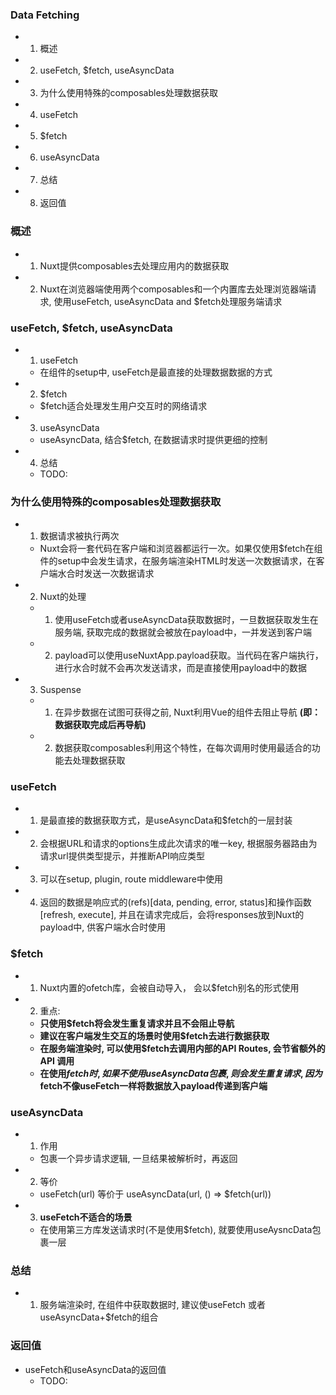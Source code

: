 ### Data Fetching
- 1. 概述
- 2. useFetch, $fetch, useAsyncData
- 3. 为什么使用特殊的composables处理数据获取
- 4. useFetch
- 5. $fetch
- 6. useAsyncData
- 7. 总结
- 8. 返回值

### 概述
- 1. Nuxt提供composables去处理应用内的数据获取
- 2. Nuxt在浏览器端使用两个composables和一个内置库去处理浏览器端请求, 使用useFetch, useAsyncData and $fetch处理服务端请求

### useFetch, $fetch, useAsyncData
- 1. useFetch
    - 在组件的setup中, useFetch是最直接的处理数据数据的方式
- 2. $fetch
    - $fetch适合处理发生用户交互时的网络请求
- 3. useAsyncData
    - useAsyncData, 结合$fetch, 在数据请求时提供更细的控制
- 4. 总结
    - TODO:

### 为什么使用特殊的composables处理数据获取
- 1. 数据请求被执行两次
    - Nuxt会将一套代码在客户端和浏览器都运行一次。如果仅使用$fetch在组件的setup中会发生请求，在服务端渲染HTML时发送一次数据请求，在客户端水合时发送一次数据请求
- 2. Nuxt的处理
    - 1. 使用useFetch或者useAsyncData获取数据时，一旦数据获取发生在服务端, 获取完成的数据就会被放在payload中，一并发送到客户端
    - 2. payload可以使用useNuxtApp.payload获取。当代码在客户端执行，进行水合时就不会再次发送请求，而是直接使用payload中的数据
- 3. Suspense
    - 1. 在异步数据在试图可获得之前, Nuxt利用Vue的<Suspense>组件去阻止导航 **(即：数据获取完成后再导航)**
    - 2. 数据获取composables利用这个特性，在每次调用时使用最适合的功能去处理数据获取

### useFetch
- 1. 是最直接的数据获取方式，是useAsyncData和$fetch的一层封装
- 2. 会根据URL和请求的options生成此次请求的唯一key, 根据服务器路由为请求url提供类型提示，并推断API响应类型
- 3. 可以在setup, plugin, route middleware中使用
- 4. 返回的数据是响应式的(refs)[data, pending, error, status]和操作函数[refresh, execute], 并且在请求完成后，会将responses放到Nuxt的payload中, 供客户端水合时使用

### $fetch
- 1. Nuxt内置的ofetch库，会被自动导入， 会以$fetch别名的形式使用
- 2. 重点:
    - **只使用$fetch将会发生重复请求并且不会阻止导航**
    - **建议在客户端发生交互的场景时使用$fetch去进行数据获取**
    - **在服务端渲染时, 可以使用$fetch去调用内部的API Routes, 会节省额外的 API 调用**
    - **在使用$fetch时, 如果不使用useAsyncData包裹, 则会发生重复请求, 因为$fetch不像useFetch一样将数据放入payload传递到客户端**

### useAsyncData
- 1. 作用
    - 包裹一个异步请求逻辑, 一旦结果被解析时，再返回
- 2. 等价
    - useFetch(url) 等价于 useAsyncData(url, () => $fetch(url))
- 3. **useFetch不适合的场景**
    - 在使用第三方库发送请求时(不是使用$fetch), 就要使用useAysncData包裹一层

### 总结
- 1. 服务端渲染时, 在组件中获取数据时, 建议使useFetch 或者 useAsyncData+$fetch的组合

### 返回值
- useFetch和useAsyncData的返回值
    - TODO: